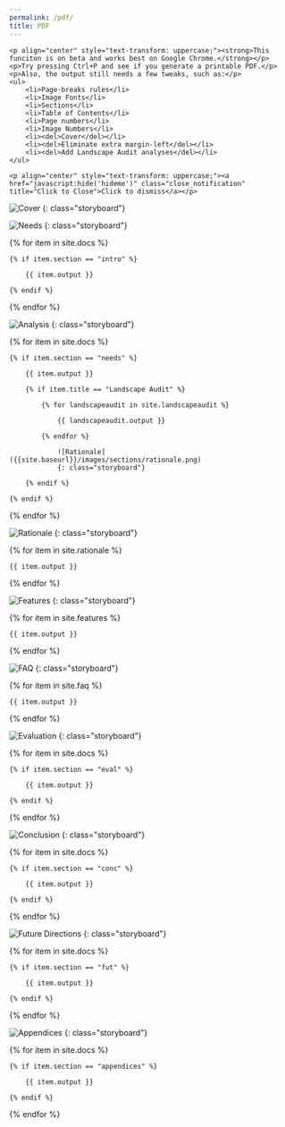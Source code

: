 ```yaml
---
permalink: /pdf/
title: PDF
---
```


<script type="text/javascript" src="/scripts/hideme.js"></script>

<div id='hideme'>
	
	<p align="center" style="text-transform: uppercase;"><strong>This funciton is on beta and works best on Google Chrome.</strong></p>
	<p>Try pressing Ctrl+P and see if you generate a printable PDF.</p>
	<p>Also, the output still needs a few tweaks, such as:</p>
	<ul>
		<li>Page-breaks rules</li>
		<li>Image Fonts</li>
		<li>Sections</li>
		<li>Table of Contents</li>
		<li>Page numbers</li>
		<li>Image Numbers</li>
		<li><del>Cover</del></li>
		<li><del>Eliminate extra margin-left</del></li>
		<li><del>Add Landscape Audit analyses</del></li>
	</ul>

	<p align="center" style="text-transform: uppercase;"><a href="javascript:hide('hideme')" class="close_notification" title="Click to Close">Click to dismiss</a></p>

</div>

![Cover]({{site.baseurl}}/images/doc-cover.png)
{: class="storyboard"}

![Needs]({{site.baseurl}}/images/sections/needs.png)
{: class="storyboard"}

{% for item in site.docs %}

	{% if item.section == "intro" %}

		{{ item.output }}

	{% endif %}

{% endfor %}

![Analysis]({{site.baseurl}}/images/sections/analysis.png)
{: class="storyboard"}

{% for item in site.docs %}

	{% if item.section == "needs" %}

		{{ item.output }}

		{% if item.title == "Landscape Audit" %}

			{% for landscapeaudit in site.landscapeaudit %}
						   
				{{ landscapeaudit.output }}

			{% endfor %}

				![Rationale]({{site.baseurl}}/images/sections/rationale.png)
				{: class="storyboard"}

		{% endif %}

	{% endif %}

{% endfor %}

![Rationale]({{site.baseurl}}/images/sections/rationale.png)
{: class="storyboard"}

{% for item in site.rationale %}

	{{ item.output }}

{% endfor %}

![Features]({{site.baseurl}}/images/sections/features.png)
{: class="storyboard"}

{% for item in site.features %}

	{{ item.output }}

{% endfor %}

![FAQ]({{site.baseurl}}/images/sections/faq.png)
{: class="storyboard"}

{% for item in site.faq %}

	{{ item.output }}

{% endfor %}

![Evaluation]({{site.baseurl}}/images/sections/evaluation.png)
{: class="storyboard"}

{% for item in site.docs %}

	{% if item.section == "eval" %}

		{{ item.output }}

	{% endif %}

{% endfor %}

![Conclusion]({{site.baseurl}}/images/sections/conclusion.png)
{: class="storyboard"}

{% for item in site.docs %}

	{% if item.section == "conc" %}

		{{ item.output }}

	{% endif %}

{% endfor %}

![Future Directions]({{site.baseurl}}/images/sections/future-directions.png)
{: class="storyboard"}

{% for item in site.docs %}

	{% if item.section == "fut" %}

		{{ item.output }}

	{% endif %}

{% endfor %}

![Appendices]({{site.baseurl}}/images/sections/appendices.png)
{: class="storyboard"}

{% for item in site.docs %}

	{% if item.section == "appendices" %}

		{{ item.output }}

	{% endif %}

{% endfor %}

<script type="text/javascript" src="/scripts/findreplaceall.js"></script>